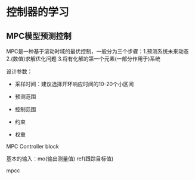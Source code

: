 # 控制器的学习

## MPC模型预测控制

MPC是一种基于滚动时域的最优控制，一般分为三个步骤：1.预测系统未来动态 2.(数值)求解优化问题 3.将有化解的第一个元素(一部分作用于)系统



设计参数：

- 采样时间：建议选择开环响应时间的10-20个小区间

- 预测范围
- 控制范围
- 约束
- 权重

MPC Controller block

基本的输入：mo(输出测量值)    ref(跟踪目标值)





mpcc